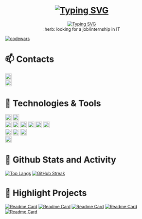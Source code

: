 <h1 align="center"><a href="https://git.io/typing-svg"><img src="https://readme-typing-svg.herokuapp.com?font=Fira+Code&weight=600&size=25&duration=1&pause=1&color=974CF4&center=true&vCenter=true&multiline=true&repeat=false&width=435&height=55&lines=Daria+Petrenko" alt="Typing SVG" /></a></h1>

<div align="center"><a href="https://git.io/typing-svg"><img src="https://readme-typing-svg.demolab.com?font=Fira+Code&size=21&duration=3000&pause=800&color=974CF4&center=true&vCenter=true&width=555&height=55&lines=HI!+My+name+is+Daria!;I'm+a+junior+frontend+developer+%F0%9F%91%A9%E2%80%8D%F0%9F%92%BB;I'm+currently+learning+JavaScript+%26+React!;Welcome+to+my+page!+%F0%9F%A4%8D+" alt="Typing SVG" /></a></div>

<div align="center">:herb: looking for a job/internship in IT </div>

[![codewars](https://www.codewars.com/users/DariaaaP/badges/small)](https://www.codewars.com/users/DariaaaP) 



<h1 align="left">📫 Contacts</h1>

<div><a href="https://t.me/PDariaaa"><img src="https://img.shields.io/badge/Telegram-@PDariaaa-lightgrey?style=flat&logo=Telegram&logoColor=rgb(241, 224, 90)&labelColor=rgb(0, 0, 0)" height="21"/></a></div> 
<div><img src="https://img.shields.io/badge/GMail-barinova.dariaaa@gmail.com-lightgrey?style=flat&logo=GMail&logoColor=rgb(228, 77, 50)&labelColor=rgb(0, 0, 0)" height="21"/></a></div> 



<h1 align="left">🔧 Technologies & Tools</h1>
<div><img src="https://img.shields.io/badge/OS-macOS-lightgrey?style=flat&logo=macOS&logoColor=rgb(241, 224, 90)&labelColor=rgb(0, 0, 0)" height="21"/> <img src="https://img.shields.io/badge/Editor-VS Code-lightgrey?style=flat&logo=Visual Studio Code&logoColor=rgb(241, 224, 90)&labelColor=rgb(0, 0, 0)" height="21"/></div> 
<div><img src="https://img.shields.io/badge/Code-HTML5-lightgrey?style=flat&logo=HTML5&logoColor=rgb(198, 83, 141)&labelColor=rgb(0, 0, 0)" height="21"/> <img src="https://img.shields.io/badge/Code-CSS3-lightgrey?style=flat&logo=CSS3&logoColor=rgb(198, 83, 141)&labelColor=rgb(0, 0, 0)" height="21"/> <img src="https://img.shields.io/badge/Code-Sass-lightgrey?style=flat&logo=Sass&logoColor=rgb(198, 83, 141)&labelColor=rgb(0, 0, 0)" height="21"/> <img src="https://img.shields.io/badge/Code-JavaScript-lightgrey?style=flat&logo=JavaScript&logoColor=rgb(198, 83, 141)&labelColor=rgb(0, 0, 0)" height="21"/> <img src="https://img.shields.io/badge/Code-React-lightgrey?style=flat&logo=React&logoColor=rgb(198, 83, 141)&labelColor=rgb(0, 0, 0)" height="21"/> <img src="https://img.shields.io/badge/Code-Python-lightgrey?style=flat&logo=Python&logoColor=rgb(198, 83, 141)&labelColor=rgb(0, 0, 0)" height="21"/></div>
<div><img src="https://img.shields.io/badge/Tools-PostgreSQL-lightgrey?style=flat&logo=PostgreSQL&logoColor=rgb(87, 61, 124)&labelColor=rgb(0, 0, 0)" height="21"/> <img src="https://img.shields.io/badge/Tools-Postman-lightgrey?style=flat&logo=Postman&logoColor=rgb(87, 61, 124)&labelColor=rgb(0, 0, 0)" height="21"/> <img src="https://img.shields.io/badge/Tools-Power BI-lightgrey?style=flat&logo=Power BI&logoColor=rgb(87, 61, 124)&labelColor=rgb(0, 0, 0)" height="21"/></div>
<div><img src="https://img.shields.io/badge/Design-Figma-lightgrey?style=flat&logo=Figma&logoColor=rgb(228, 77, 50)&labelColor=rgb(0, 0, 0)" height="21"/></div>




<h1 align="left">🌱 Github Stats and Activity</h1>

[![Top Langs](https://github-readme-stats.vercel.app/api/top-langs/?username=DariaaaP&layout=compact&theme=midnight-purple)](https://github.com/anuraghazra/github-readme-stats) [![GitHub Streak](http://github-readme-streak-stats.herokuapp.com?user=DariaaaP&theme=midnight-purple&sideLabels=C6538D&currStreakLabel=C6538D&ring=E44D32&fire=F1E05A)](https://git.io/streak-stats)




<h1 align="left">📝 Highlight Projects</h1>

[![Readme Card](https://github-readme-stats.vercel.app/api/pin/?username=DariaaaP&repo=EnglishDictionaryApp&theme=midnight-purple)](https://github.com/DariaaaP/EnglishDictionaryApp) [![Readme Card](https://github-readme-stats.vercel.app/api/pin/?username=DariaaaP&repo=MoodboardProject&theme=midnight-purple)](https://github.com/DariaaaP/MoodboardProject) [![Readme Card](https://github-readme-stats.vercel.app/api/pin/?username=DariaaaP&repo=Website-of-architects&theme=midnight-purple)](https://github.com/DariaaaP/Website-of-architects) [![Readme Card](https://github-readme-stats.vercel.app/api/pin/?username=DariaaaP&repo=superheroes_card&theme=midnight-purple)](https://github.com/DariaaaP/superheroes_card) [![Readme Card](https://github-readme-stats.vercel.app/api/pin/?username=DariaaaP&repo=BadTrip&theme=midnight-purple)](https://github.com/DariaaaP/BadTrip)
